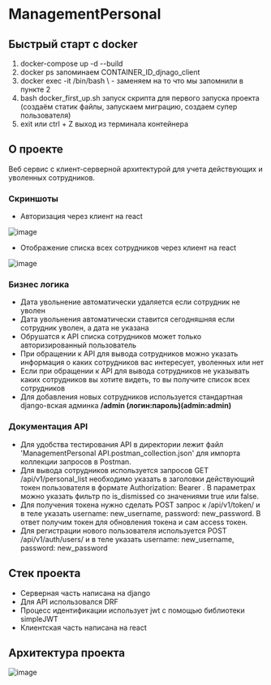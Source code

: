 # ManagementPersonal
## Быстрый старт с docker
1.   docker-compose up -d --build
2.  docker ps  запоминаем CONTAINER_ID_djnago_client
4.   docker exec -it  /bin/bash  \ - заменяем на то что мы запомнили в пункте  2
5.   bash docker_first_up.sh  запуск скрипта для первого запуска проекта (создаём статик файлы, запускаем миграцию, создаем супер пользователя)
6.   exit  или  ctrl + Z  выход из терминала контейнера

## О проекте
Веб сервис с клиент-серверной архитектурой для учета действующих и уволенных сотрудников.

### Скриншоты
- Авторизация через клиент на react

![image](https://github.com/user-attachments/assets/227681dc-a252-4a68-907e-f9fe3236cb5b)
- Отображение списка всех сотрудников через клиент на react

![image](https://github.com/user-attachments/assets/c390a69f-aeb3-4492-a7ab-d463d85567ff)

### Бизнес логика
- Дата увольнение автоматически удаляется если сотрудник не уволен
- Дата увольнения автоматически ставится сегодняшняя если сотрудник уволен, а дата не указана
- Обрушатся к API списка сотрудников может только авторизированный пользователь
- При обращении к API для вывода сотрудников можно указать информация о каких сотрудников вас интересует, уволенных или нет
- Если при обращении к API для вывода сотрудников не указывать каких сотрудников вы хотите видеть, то вы получите список всех сотрудников
- Для добавления новых сотрудников используется стандартная django-вская админка **/admin (логин:пароль)(admin:admin)**

### Документация API
- Для удобства тестирования API в директории лежит файл 'ManagementPersonal API.postman_collection.json' для импорта коллекции запросов в Postman.
- Для вывода сотрудников используется запросов GET /api/v1/personal_list необходимо указать в заголовки действующий токен пользователя в формате Authorization: Bearer \. В параметрах можно указать фильтр по is_dismissed со значениями true или false.
- Для получения токена нужно сделать POST запрос к /api/v1/token/ и в теле указать username: new_username, password: new_password. В ответ получим токен для обновления токена и сам access токен.
- Для регистрации нового пользователя используется POST /api/v1/auth/users/ и в теле указать username: new_username, password: new_password

## Стек проекта
- Серверная часть написана на django
- Для API использовался DRF
- Процесс идентификации использует jwt с помощью библиотеки simpleJWT
- Клиентская часть написана на react

## Архитектура проекта
![image](https://github.com/user-attachments/assets/5d921374-398c-4102-9c87-31659fd0112a)
